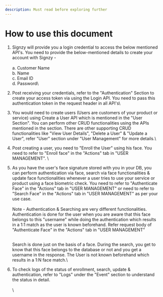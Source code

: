 ```yaml
---
description: Must read before exploring further
---
```


# How to use this document

1. Signzy will provide you a login credential to access the below mentioned API's. You need to provide the below-mentioned details to create your account with Signzy - \
   \
   a. Customer Name\
   b. Name\
   c. Email ID\
   d. Password\

2. Post receiving your credentials, refer to the "Authentication" Section to create your access token via using the Login API. You need to pass this authentication token in the request header in all API's\

3. You would need to create users (Users are customers of your product or service) using Create a User API which is mentioned in the "User Section". You can perform other CRUD functionalities using the APIs mentioned in the section. There are other supporting CRUD functionalities like "View User Details", "Delete a User" & "Update a User", refer "User" section under "User Management" for more details.\

4. Post creating a user, you need to "Enroll the User" using his face. You need to refer to "Enroll face" in the "Actions" tab in "USER MANAGEMENT". \

5.  As you have the user's face signature stored with you in your DB, you can perform authentication via face, search via face functionalities & update face functionalities whenever a user tries to use your service or product using a face biometric check. You need to refer to "Authenticate Face" in the "Actions" tab in "USER MANAGEMENT" or need to refer to "Search Face" in the "Actions" tab in "USER MANAGEMENT" as per your use case.\
    \
    Note - Authentication & Searching are very different functionalities. Authentication is done for the user when you are aware that this face belongs to this "username" while doing the authentication which results in a 1:1 match as the user is known beforehand. Refer request body of "Authenticate Face" in the "Actions" tab in "USER MANAGEMENT"

    \
    Search is done just on the basis of a face. During the search, you get to know that this face belongs to the database or not and you get a username in the response. The User is not known beforehand which results in a 1:N face match.\

6.  To check logs of the status of enrollment, search, update & authentication, refer to "Logs" under the "Event" section to understand the status in detail.\
    \
    \


    \
    \
    &#x20;

